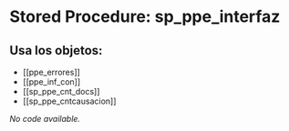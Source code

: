 # Stored Procedure: sp_ppe_interfaz

## Usa los objetos:
- [[ppe_errores]]
- [[ppe_inf_con]]
- [[sp_ppe_cnt_docs]]
- [[sp_ppe_cntcausacion]]

*No code available.*
